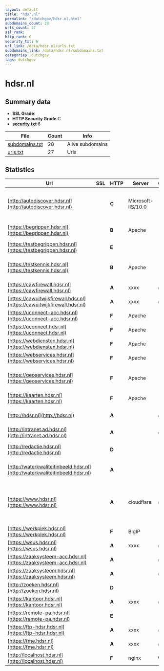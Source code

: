 ```yaml
---
layout: default
title: "hdsr.nl"
permalink: "/dutchgov/hdsr.nl.html"
subdomains_count: 28
urls_count: 27
ssl_rank: 
http_rank: C
security_txt: 6
url_link: /data/hdsr.nl/urls.txt
subdomains_link: /data/hdsr.nl/subdomains.txt
categories: dutchgov
tags: dutchgov
---
```



# hdsr.nl
## Summary data


 - **SSL Grade**:
 - **HTTP Security Grade**:C
 - **[security.txt](https://www.digitaleoverheid.nl/nieuws/standaard-security-txt-nu-verplicht-voor-overheid/)**:6


| File       | Count | Info |
|------------|-------|------|
|[subdomains.txt](/DutchGovScope/data/hdsr.nl/subdomains.txt)|28|Alive subdomains|
|[urls.txt](/DutchGovScope/data/hdsr.nl/urls.txt)|27|Urls|


## Statistics


| Url | SSL | HTTP | Server | Cookie | HSTS | CORS | CTO | CSP | XFO | XXP | RP |FP| Tech |Title |
|--------|-------|-------|------|------|------|------|------|------|------|------|------|------|------|------|
|[http://autodiscover.hdsr.nl](http://autodiscover.hdsr.nl)| | **C**|Microsoft-IIS/10.0| |:white_check_mark: | | | | | | :white_check_mark: | |IIS:10.0 Microsoft ASP.NET Windows Server||
|[https://begrippen.hdsr.nl](https://begrippen.hdsr.nl)| | **B**|Apache| |:white_check_mark: | | | | :white_check_mark: | | :white_check_mark: | |Apache HTTP Server HSTS||
|[https://testbegrippen.hdsr.nl](https://testbegrippen.hdsr.nl)| | **E**|| | | | | | | | :white_check_mark: | |Basic||
|[https://testkennis.hdsr.nl](https://testkennis.hdsr.nl)| | **B**|Apache| |:white_check_mark: | | | | :white_check_mark: | | :white_check_mark: | |Apache HTTP Server HSTS Varnish:6.6||
|[https://cawfirewall.hdsr.nl](https://cawfirewall.hdsr.nl)| | **A**|xxxx|:white_check_mark: |:white_check_mark: | | |:warning: | :white_check_mark: | :white_check_mark: | :white_check_mark: | |HSTS Java|User Portal|
|[https://cawuitwijkfirewall.hdsr.nl](https://cawuitwijkfirewall.hdsr.nl)| | **A**|xxxx|:white_check_mark: |:white_check_mark: | | |:warning: | :white_check_mark: | :white_check_mark: | :white_check_mark: | |HSTS Java|User Portal|
|[https://uconnect-acc.hdsr.nl](https://uconnect-acc.hdsr.nl)| | **F**|Apache| | | | | | | | :white_check_mark: | |Apache HTTP Server|403 Forbidden|
|[https://uconnect.hdsr.nl](https://uconnect.hdsr.nl)| | **F**|Apache| | | | | | | | :white_check_mark: | |Apache HTTP Server|403 Forbidden|
|[https://webdiensten.hdsr.nl](https://webdiensten.hdsr.nl)| | **F**|Apache| | | | | | | | :white_check_mark: | |Apache HTTP Server|403 Forbidden|
|[https://webservices.hdsr.nl](https://webservices.hdsr.nl)| | **F**|Apache| | | | | | | | :white_check_mark: | |Apache HTTP Server|403 Forbidden|
|[https://geoservices.hdsr.nl](https://geoservices.hdsr.nl)| | **F**|Apache| | | | | | | | :white_check_mark: | |Apache HTTP Server Microsoft ASP.NET|IIS Windows Serv...|
|[https://kaarten.hdsr.nl](https://kaarten.hdsr.nl)| | **F**|Apache| | | | | | | | :white_check_mark: | |Apache HTTP Server|403 Forbidden|
|[http://hdsr.nl](http://hdsr.nl)| | **A**||:white_check_mark: |:white_check_mark: | | | :white_check_mark:| :white_check_mark: | :white_check_mark: | :white_check_mark: | |HSTS Microsoft ASP.NET:-||
|[http://intranet.ad.hdsr.nl](http://intranet.ad.hdsr.nl)| | **A**||:white_check_mark: |:white_check_mark: | | | | :white_check_mark: | :white_check_mark: | :white_check_mark: | |Microsoft ASP.NET:-||
|[http://redactie.hdsr.nl](http://redactie.hdsr.nl)| | **D**|| | | | | | :white_check_mark: | | :white_check_mark: | |HSTS Microsoft ASP.NET:-||
|[http://waterkwaliteitinbeeld.hdsr.nl](http://waterkwaliteitinbeeld.hdsr.nl)| | **A**|| |:white_check_mark: | | | :white_check_mark:| | | :white_check_mark: | |HSTS Microsoft ASP.NET:-||
|[https://www.hdsr.nl](https://www.hdsr.nl)| | **A**|cloudflare|:white_check_mark: |:white_check_mark: | | | :white_check_mark:| :white_check_mark: | :white_check_mark: | :white_check_mark: | |Cloudflare Cloudflare Bot Management HSTS Microsoft ASP.NET:-|Home - HDSR|
|[https://werkplek.hdsr.nl](https://werkplek.hdsr.nl)| | **F**|BigIP| | | | | | | | :white_check_mark: | |F5 BigIP||
|[https://wsus.hdsr.nl](https://wsus.hdsr.nl)| | **A**|xxxx|:white_check_mark: |:white_check_mark: | | |:warning: | :white_check_mark: | :white_check_mark: | :white_check_mark: | |HSTS Java|User Portal|
|[https://zaaksysteem-acc.hdsr.nl](https://zaaksysteem-acc.hdsr.nl)| | **A**||:white_check_mark: |:white_check_mark: | | | :white_check_mark:| :white_check_mark: | :white_check_mark: | :white_check_mark: | |HSTS|Moved|
|[https://zaaksysteem.hdsr.nl](https://zaaksysteem.hdsr.nl)| | **A**||:white_check_mark: |:white_check_mark: | | | | :white_check_mark: | :white_check_mark: | :white_check_mark: | |HSTS|Moved|
|[http://zoeken.hdsr.nl](http://zoeken.hdsr.nl)| | **D**|| | | | | | :white_check_mark: | | :white_check_mark: | |Microsoft ASP.NET:-||
|[https://kantoor.hdsr.nl](https://kantoor.hdsr.nl)| | **A**|xxxx|:white_check_mark: |:white_check_mark: | | |:warning: | :white_check_mark: | :white_check_mark: | :white_check_mark: | |HSTS Java|User Portal|
|[https://remote-pa.hdsr.nl](https://remote-pa.hdsr.nl)| | **E**|| | | | | | | | :white_check_mark: | |HSTS||
|[https://ftp-hdsr.hdsr.nl](https://ftp-hdsr.hdsr.nl)| | **A**|xxxx|:white_check_mark: |:white_check_mark: | | |:warning: | :white_check_mark: | :white_check_mark: | :white_check_mark: | |HSTS Java|User Portal|
|[https://fme.hdsr.nl](https://fme.hdsr.nl)| | **A**|xxxx|:white_check_mark: |:white_check_mark: | | |:warning: | :white_check_mark: | :white_check_mark: | :white_check_mark: | |HSTS Java|User Portal|
|[http://localhost.hdsr.nl](http://localhost.hdsr.nl)| | **F**|nginx|:o: | | | | | :white_check_mark: | :white_check_mark: | :white_check_mark: | |Laravel Nginx PHP|Weakpass|


